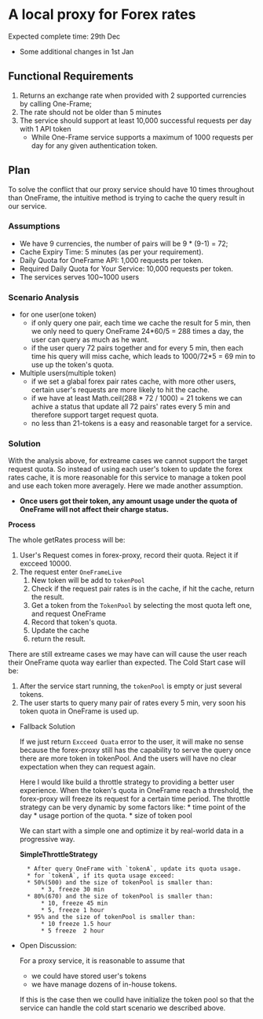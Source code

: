 # A local proxy for Forex rates 

Expected complete time: 29th Dec
  * Some additional changes in 1st Jan

## Functional Requirements
1. Returns an exchange rate when provided with 2 supported currencies by calling One-Frame;
2. The rate should not be older than 5 minutes
3. The service should support at least 10,000 successful requests per day with 1 API token
    * While One-Frame service supports a maximum of 1000 requests per day for any given authentication token.


## Plan

To solve the conflict that our proxy service should have 10 times throughout than OneFrame, the intuitive method is trying to cache the query result in our service.

### Assumptions
  * We have 9 currencies, the number of pairs will be 9 * (9-1) = 72;
  * Cache Expiry Time: 5 minutes (as per your requirement).
  * Daily Quota for OneFrame API: 1,000 requests per token.
  * Required Daily Quota for Your Service: 10,000 requests per token.
  * The services serves 100~1000 users

### Scenario Analysis
  * for one user(one token)
    * if only query one pair, each time we cache the result for 5 min, then we only need to query OneFrame 24*60/5 = 288 times a day, the user can query as much as he want.
    * if the user query 72 pairs together and for every 5 min, then each time his query will miss cache, which leads to 1000/72*5 = 69 min to use up the token's quota.
  * Multiple users(multiple token)
    * if we set a glabal forex pair rates cache, with more other users, certain user's requests are more likely to hit the cache. 
    * if we have at least Math.ceil(288 * 72 / 1000) = 21 tokens we can achive a status that update all 72 pairs' rates every 5 min and therefore support target request quota.
    * no less than 21-tokens is a easy and reasonable target for a service.
    
### Solution
  With the analysis above, for extreame cases we cannot support the target request quota. So instead of using each user's token to update the forex rates cache, it is more reasonable for this service to manage a token pool and use each token more averagely. Here we made another assumption.

  * <b>Once users got their token, any amount usage under the quota of OneFrame will not affect their charge status.</b>

  <b>Process</b>

  The whole getRates process will be:
  1. User's Request comes in forex-proxy, record their quota. Reject it if excceed 10000.
  2. The request enter `OneFrameLive`
     1. New token will be add to `tokenPool`
     2. Check if the request pair rates is in the cache, if hit the cache, return the result.
     3. Get a token from the `TokenPool` by selecting the most quota left one, and request OneFrame
     4. Record that token's quota.
     5. Update the cache
     6. return the result.

  There are still extreame cases we may have can will cause the user reach their OneFrame quota way earlier than expected.
  The Cold Start case will be:
  1. After the service start running, the `tokenPool` is empty or just several tokens.
  2. The user starts to query many pair of rates every 5 min, very soon his token quota in OneFrame is used up.

* Fallback Solution

    If we just return `Excceed Quata` error to the user, it will make no sense because the forex-proxy still has the capability to serve the query once there are more token in tokenPool. And the users will have no clear expectation when they can request again.

    Here I would like build a throttle strategy to providing a better user experience. When the token's quota in OneFrame reach a threshold, the forex-proxy will freeze its request for a certain time period.
    The throttle strategy can be very dynamic by some factors like:
        * time point of the day
        * usage portion of the quota.
        * size of token pool
    
    We can start with a simple one and optimize it by real-world data in a progressive way.

    <b>SimpleThrottleStrategy</b>

        * After query OneFrame with `tokenA`, update its quota usage.
        * for `tokenA`, if its quota usage exceed:
        * 50%(500) and the size of tokenPool is smaller than:
            * 3, freeze 30 min
        * 80%(670) and the size of tokenPool is smaller than:
            * 10, freeze 45 min
            * 5, freeze 1 hour
        * 95% and the size of tokenPool is smaller than:
            * 10 freeze 1.5 hour
            * 5 freeze  2 hour
* Open Discussion:

    For a proxy service, it is reasonable to assume that
    * we could have stored user's tokens
    * we have manage dozens of in-house tokens. 
    
    If this is the case then we coulld have initialize the token pool so that the service can handle the cold start scenario we described above.
 

  

  
        